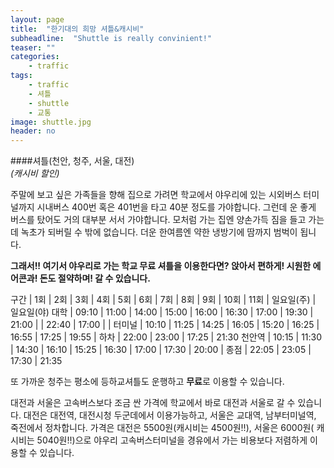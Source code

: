 ```yaml
---
layout: page
title:  "한기대의 희망 셔틀&캐시비"
subheadline:  "Shuttle is really convinient!"
teaser: ""
categories:
    - traffic
tags:
    - traffic
    - 셔틀
    - shuttle
    - 교통
image: shuttle.jpg
header: no
---
```


####셔틀(천안, 청주, 서울, 대전)     
*(캐시비 할인)*

주말에 보고 싶은 가족들을 향해 집으로 가려면 학교에서 야우리에 있는 시외버스 터미널까지 시내버스 400번 
혹은 401번을 타고 40분 정도를 가야합니다. 그런데 운 좋게 버스를 탔어도 거의 대부분 서서 가야합니다. 
모처럼 가는 집엔 양손가득 짐을 들고 가는데 녹초가 되버릴 수 밖에 없습니다. 더운 한여름엔 약한 냉방기에 
땀까지 범벅이 됩니다. 

**그래서!! 여기서 야우리로 가는 학교 무료 셔틀을 이용한다면? 앉아서 편하게! 시원한 에어콘과! 돈도 절약하며!
갈 수 있습니다.**

구간 | 1회 | 2회 | 3회 | 4회 | 5회 | 6회 | 7회 | 8회 | 9회 | 10회 | 11회 | 일요일(주) | 일요일(야)
대학 | 09:10 | 11:00 | 14:00 | 15:00 | 16:00 | 16:30 | 17:00 | 19:30 | 21:00 | | 22:40 | 17:00 | |
터미널 | 10:10 | 11:25 | 14:25 | 16:05 | 15:20 | 16:25 | 16:55 | 17:25 | 19:55 | 하차 | 22:00 | 23:00 | 17:25 | 21:30
천안역 | 10:15 | 11:30 | 14:30 | 16:10 | 15:25 | 16:30 | 17:00 | 17:30 | 20:00 | 종점 | 22:05 | 23:05 | 17:30 | 21:35

또 가까운 청주는 평소에 등하교셔틀도 운행하고 **무료**로 이용할 수 있습니다.

대전과 서울은 고속버스보다 조금 싼 가격에 학교에서 바로 대전과 서울로 갈 수 있습니다. 대전은 대전역, 대전시청 두군데에서
이용가능하고, 서울은 교대역, 남부터미널역, 죽전에서 정차합니다. 가격은 대전은 5500원(캐시비는 4500원!!), 서울은 6000원(
캐시비는 5040원!!)으로 야우리 고속버스터미널을 경유에서 가는 비용보다 저렴하게 이용할 수 있습니다.

